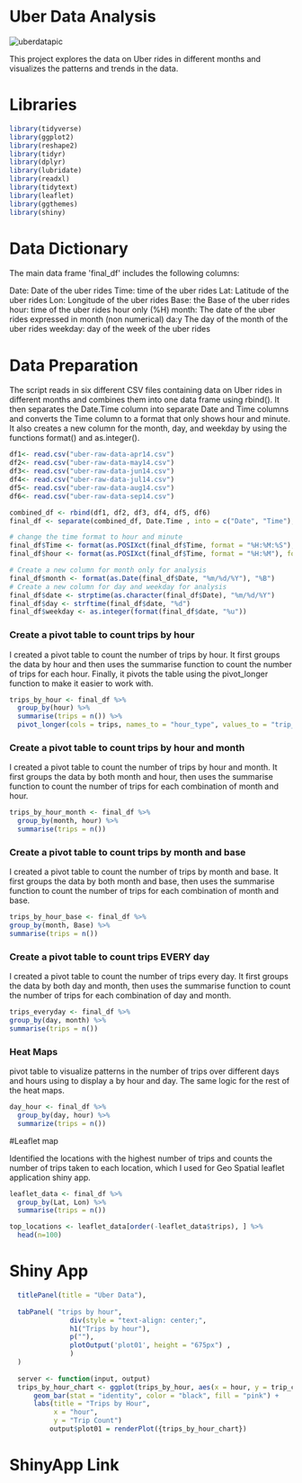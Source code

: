 # Uber Data Analysis

![uberdatapic](https://user-images.githubusercontent.com/118493723/234388524-54b06df0-b973-4bb2-81c3-24291b087194.png)

This project explores the data on Uber rides in different months and visualizes the patterns and trends in the data.


# Libraries 
 
```r
library(tidyverse)
library(ggplot2)
library(reshape2)
library(tidyr)
library(dplyr)
library(lubridate)
library(readxl)
library(tidytext)
library(leaflet)
library(ggthemes)
library(shiny)
```


# Data Dictionary 

The main data frame 'final_df' includes the following columns: 
 

Date: Date of the uber rides 
Time: time of the uber rides 
Lat: Latitude of the uber rides 
Lon: Longitude of the uber rides 
Base: the Base of the uber rides 
hour: time of the uber rides hour only (%H) 
month: The date of the uber rides expressed in month (non numerical)
da:y The day of the month of the uber rides 
weekday: day of the week of the uber rides 

# Data Preparation 

The script reads in six different CSV files containing data on Uber rides in different months and combines them into one data frame using rbind(). It then separates the Date.Time column into separate Date and Time columns and converts the Time column to a format that only shows hour and minute. It also creates a new column for the month, day, and weekday by using the functions format() and as.integer(). 

```r
df1<- read.csv("uber-raw-data-apr14.csv")
df2<- read.csv("uber-raw-data-may14.csv")
df3<- read.csv("uber-raw-data-jun14.csv")
df4<- read.csv("uber-raw-data-jul14.csv")
df5<- read.csv("uber-raw-data-aug14.csv")
df6<- read.csv("uber-raw-data-sep14.csv")

combined_df <- rbind(df1, df2, df3, df4, df5, df6)
final_df <- separate(combined_df, Date.Time , into = c("Date", "Time"), sep = " ")

# change the time format to hour and minute
final_df$Time <- format(as.POSIXct(final_df$Time, format = "%H:%M:%S"), format = "%H:%M")
final_df$hour <- format(as.POSIXct(final_df$Time, format = "%H:%M"), format = "%H")

# Create a new column for month only for analysis
final_df$month <- format(as.Date(final_df$Date, "%m/%d/%Y"), "%B")
# Create a new column for day and weekday for analysis
final_df$date <- strptime(as.character(final_df$Date), "%m/%d/%Y")
final_df$day <- strftime(final_df$date, "%d")
final_df$weekday <- as.integer(format(final_df$date, "%u")) 

```


### Create a pivot table to count trips by hour
I created a pivot table to count the number of trips by hour. It first groups the data by hour and then uses the summarise function to count the number of trips for each hour. Finally, it pivots the table using the pivot_longer function to make it easier to work with. 
```r
trips_by_hour <- final_df %>%
  group_by(hour) %>%
  summarise(trips = n()) %>%
  pivot_longer(cols = trips, names_to = "hour_type", values_to = "trip_count")
```


### Create a pivot table to count trips by hour and month
I created a pivot table to count the number of trips by hour and month. It first groups the data by both month and hour, then uses the summarise function to count the number of trips for each combination of month and hour. 
```r
trips_by_hour_month <- final_df %>%
  group_by(month, hour) %>%
  summarise(trips = n())
  ```
  
### Create a pivot table to count trips by month and base

 I created a pivot table to count the number of trips by month and base. It first groups the data by both month and base, then uses the summarise function to count the number of trips for each combination of month and base. 
   ```r
trips_by_hour_base <- final_df %>%
group_by(month, Base) %>%
summarise(trips = n()) 
 
```
 

### Create a pivot table to count trips EVERY day
I created a pivot table to count the number of trips every day. It first groups the data by both day and month, then uses the summarise function to count the number of trips for each combination of day and month.

  ```r
trips_everyday <- final_df %>%
  group_by(day, month) %>%
  summarise(trips = n())  
```  
 
 ### Heat Maps
 pivot table to visualize patterns in the number of trips over different days and hours using to display a by hour and day. The same logic for the rest of the heat maps. 
```r
day_hour <- final_df %>% 
  group_by(day, hour) %>% 
  summarize(trips = n())
``` 
#Leaflet map 

Identified the locations with the highest number of trips and counts the number of trips taken to each location, which I used for Geo Spatial leaflet application shiny app.
```r
leaflet_data <- final_df %>%
  group_by(Lat, Lon) %>%
  summarise(trips = n())

top_locations <- leaflet_data[order(-leaflet_data$trips), ] %>%
  head(n=100)
```

# Shiny App 

```r 
  titlePanel(title = "Uber Data"),
  
  tabPanel( "trips by hour", 
               div(style = "text-align: center;", 
               h1("Trips by hour"),
               p(""), 
               plotOutput('plot01', height = "675px") , 
               )
  )
  
  server <- function(input, output)  
  trips_by_hour_chart <- ggplot(trips_by_hour, aes(x = hour, y = trip_count)) +
      geom_bar(stat = "identity", color = "black", fill = "pink") +
      labs(title = "Trips by Hour",
           x = "hour",
           y = "Trip Count") 
          output$plot01 = renderPlot({trips_by_hour_chart})
```



# ShinyApp Link 



